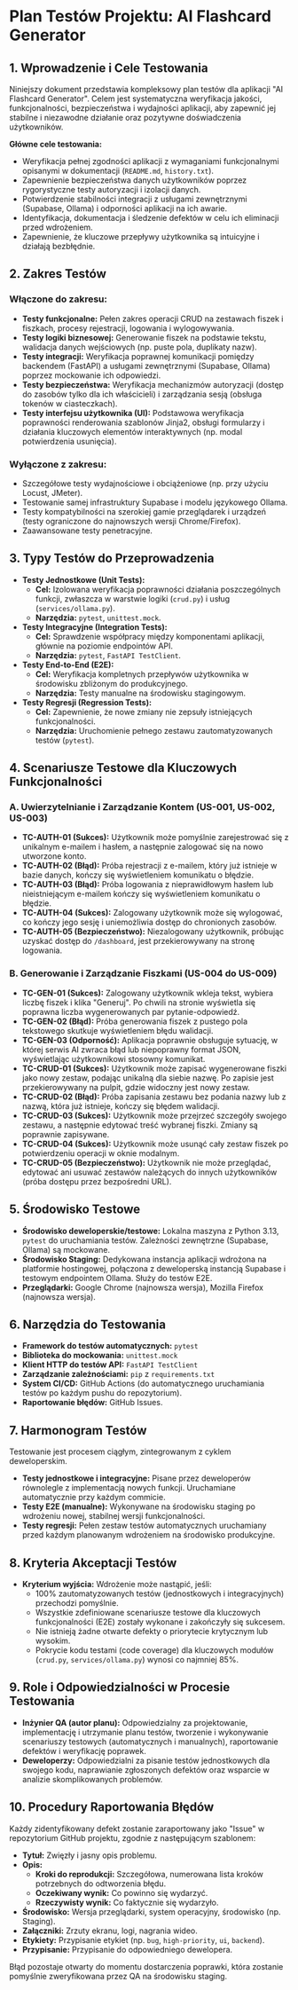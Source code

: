 # Plan Testów Projektu: AI Flashcard Generator

## 1. Wprowadzenie i Cele Testowania

Niniejszy dokument przedstawia kompleksowy plan testów dla aplikacji "AI Flashcard Generator". Celem jest systematyczna weryfikacja jakości, funkcjonalności, bezpieczeństwa i wydajności aplikacji, aby zapewnić jej stabilne i niezawodne działanie oraz pozytywne doświadczenia użytkowników.

**Główne cele testowania:**
*   Weryfikacja pełnej zgodności aplikacji z wymaganiami funkcjonalnymi opisanymi w dokumentacji (`README.md`, `history.txt`).
*   Zapewnienie bezpieczeństwa danych użytkowników poprzez rygorystyczne testy autoryzacji i izolacji danych.
*   Potwierdzenie stabilności integracji z usługami zewnętrznymi (Supabase, Ollama) i odporności aplikacji na ich awarie.
*   Identyfikacja, dokumentacja i śledzenie defektów w celu ich eliminacji przed wdrożeniem.
*   Zapewnienie, że kluczowe przepływy użytkownika są intuicyjne i działają bezbłędnie.

## 2. Zakres Testów

### Włączone do zakresu:
*   **Testy funkcjonalne:** Pełen zakres operacji CRUD na zestawach fiszek i fiszkach, procesy rejestracji, logowania i wylogowywania.
*   **Testy logiki biznesowej:** Generowanie fiszek na podstawie tekstu, walidacja danych wejściowych (np. puste pola, duplikaty nazw).
*   **Testy integracji:** Weryfikacja poprawnej komunikacji pomiędzy backendem (FastAPI) a usługami zewnętrznymi (Supabase, Ollama) poprzez mockowanie ich odpowiedzi.
*   **Testy bezpieczeństwa:** Weryfikacja mechanizmów autoryzacji (dostęp do zasobów tylko dla ich właścicieli) i zarządzania sesją (obsługa tokenów w ciasteczkach).
*   **Testy interfejsu użytkownika (UI):** Podstawowa weryfikacja poprawności renderowania szablonów Jinja2, obsługi formularzy i działania kluczowych elementów interaktywnych (np. modal potwierdzenia usunięcia).

### Wyłączone z zakresu:
*   Szczegółowe testy wydajnościowe i obciążeniowe (np. przy użyciu Locust, JMeter).
*   Testowanie samej infrastruktury Supabase i modelu językowego Ollama.
*   Testy kompatybilności na szerokiej gamie przeglądarek i urządzeń (testy ograniczone do najnowszych wersji Chrome/Firefox).
*   Zaawansowane testy penetracyjne.

## 3. Typy Testów do Przeprowadzenia

*   **Testy Jednostkowe (Unit Tests):**
    *   **Cel:** Izolowana weryfikacja poprawności działania poszczególnych funkcji, zwłaszcza w warstwie logiki (`crud.py`) i usług (`services/ollama.py`).
    *   **Narzędzia:** `pytest`, `unittest.mock`.
*   **Testy Integracyjne (Integration Tests):**
    *   **Cel:** Sprawdzenie współpracy między komponentami aplikacji, głównie na poziomie endpointów API.
    *   **Narzędzia:** `pytest`, `FastAPI TestClient`.
*   **Testy End-to-End (E2E):**
    *   **Cel:** Weryfikacja kompletnych przepływów użytkownika w środowisku zbliżonym do produkcyjnego.
    *   **Narzędzia:** Testy manualne na środowisku stagingowym.
*   **Testy Regresji (Regression Tests):**
    *   **Cel:** Zapewnienie, że nowe zmiany nie zepsuły istniejących funkcjonalności.
    *   **Narzędzia:** Uruchomienie pełnego zestawu zautomatyzowanych testów (`pytest`).

## 4. Scenariusze Testowe dla Kluczowych Funkcjonalności

### A. Uwierzytelnianie i Zarządzanie Kontem (US-001, US-002, US-003)
*   **TC-AUTH-01 (Sukces):** Użytkownik może pomyślnie zarejestrować się z unikalnym e-mailem i hasłem, a następnie zalogować się na nowo utworzone konto.
*   **TC-AUTH-02 (Błąd):** Próba rejestracji z e-mailem, który już istnieje w bazie danych, kończy się wyświetleniem komunikatu o błędzie.
*   **TC-AUTH-03 (Błąd):** Próba logowania z nieprawidłowym hasłem lub nieistniejącym e-mailem kończy się wyświetleniem komunikatu o błędzie.
*   **TC-AUTH-04 (Sukces):** Zalogowany użytkownik może się wylogować, co kończy jego sesję i uniemożliwia dostęp do chronionych zasobów.
*   **TC-AUTH-05 (Bezpieczeństwo):** Niezalogowany użytkownik, próbując uzyskać dostęp do `/dashboard`, jest przekierowywany na stronę logowania.

### B. Generowanie i Zarządzanie Fiszkami (US-004 do US-009)
*   **TC-GEN-01 (Sukces):** Zalogowany użytkownik wkleja tekst, wybiera liczbę fiszek i klika "Generuj". Po chwili na stronie wyświetla się poprawna liczba wygenerowanych par pytanie-odpowiedź.
*   **TC-GEN-02 (Błąd):** Próba generowania fiszek z pustego pola tekstowego skutkuje wyświetleniem błędu walidacji.
*   **TC-GEN-03 (Odporność):** Aplikacja poprawnie obsługuje sytuację, w której serwis AI zwraca błąd lub niepoprawny format JSON, wyświetlając użytkownikowi stosowny komunikat.
*   **TC-CRUD-01 (Sukces):** Użytkownik może zapisać wygenerowane fiszki jako nowy zestaw, podając unikalną dla siebie nazwę. Po zapisie jest przekierowywany na pulpit, gdzie widoczny jest nowy zestaw.
*   **TC-CRUD-02 (Błąd):** Próba zapisania zestawu bez podania nazwy lub z nazwą, która już istnieje, kończy się błędem walidacji.
*   **TC-CRUD-03 (Sukces):** Użytkownik może przejrzeć szczegóły swojego zestawu, a następnie edytować treść wybranej fiszki. Zmiany są poprawnie zapisywane.
*   **TC-CRUD-04 (Sukces):** Użytkownik może usunąć cały zestaw fiszek po potwierdzeniu operacji w oknie modalnym.
*   **TC-CRUD-05 (Bezpieczeństwo):** Użytkownik nie może przeglądać, edytować ani usuwać zestawów należących do innych użytkowników (próba dostępu przez bezpośredni URL).

## 5. Środowisko Testowe

*   **Środowisko deweloperskie/testowe:** Lokalna maszyna z Python 3.13, `pytest` do uruchamiania testów. Zależności zewnętrzne (Supabase, Ollama) są mockowane.
*   **Środowisko Staging:** Dedykowana instancja aplikacji wdrożona na platformie hostingowej, połączona z deweloperską instancją Supabase i testowym endpointem Ollama. Służy do testów E2E.
*   **Przeglądarki:** Google Chrome (najnowsza wersja), Mozilla Firefox (najnowsza wersja).

## 6. Narzędzia do Testowania

*   **Framework do testów automatycznych:** `pytest`
*   **Biblioteka do mockowania:** `unittest.mock`
*   **Klient HTTP do testów API:** `FastAPI TestClient`
*   **Zarządzanie zależnościami:** `pip` z `requirements.txt`
*   **System CI/CD:** GitHub Actions (do automatycznego uruchamiania testów po każdym pushu do repozytorium).
*   **Raportowanie błędów:** GitHub Issues.

## 7. Harmonogram Testów

Testowanie jest procesem ciągłym, zintegrowanym z cyklem deweloperskim.
*   **Testy jednostkowe i integracyjne:** Pisane przez deweloperów równolegle z implementacją nowych funkcji. Uruchamiane automatycznie przy każdym commicie.
*   **Testy E2E (manualne):** Wykonywane na środowisku staging po wdrożeniu nowej, stabilnej wersji funkcjonalności.
*   **Testy regresji:** Pełen zestaw testów automatycznych uruchamiany przed każdym planowanym wdrożeniem na środowisko produkcyjne.

## 8. Kryteria Akceptacji Testów

*   **Kryterium wyjścia:** Wdrożenie może nastąpić, jeśli:
    *   100% zautomatyzowanych testów (jednostkowych i integracyjnych) przechodzi pomyślnie.
    *   Wszystkie zdefiniowane scenariusze testowe dla kluczowych funkcjonalności (E2E) zostały wykonane i zakończyły się sukcesem.
    *   Nie istnieją żadne otwarte defekty o priorytecie krytycznym lub wysokim.
    *   Pokrycie kodu testami (code coverage) dla kluczowych modułów (`crud.py`, `services/ollama.py`) wynosi co najmniej 85%.

## 9. Role i Odpowiedzialności w Procesie Testowania

*   **Inżynier QA (autor planu):** Odpowiedzialny za projektowanie, implementację i utrzymanie planu testów, tworzenie i wykonywanie scenariuszy testowych (automatycznych i manualnych), raportowanie defektów i weryfikację poprawek.
*   **Deweloperzy:** Odpowiedzialni za pisanie testów jednostkowych dla swojego kodu, naprawianie zgłoszonych defektów oraz wsparcie w analizie skomplikowanych problemów.

## 10. Procedury Raportowania Błędów

Każdy zidentyfikowany defekt zostanie zaraportowany jako "Issue" w repozytorium GitHub projektu, zgodnie z następującym szablonem:

*   **Tytuł:** Zwięzły i jasny opis problemu.
*   **Opis:**
    *   **Kroki do reprodukcji:** Szczegółowa, numerowana lista kroków potrzebnych do odtworzenia błędu.
    *   **Oczekiwany wynik:** Co powinno się wydarzyć.
    *   **Rzeczywisty wynik:** Co faktycznie się wydarzyło.
*   **Środowisko:** Wersja przeglądarki, system operacyjny, środowisko (np. Staging).
*   **Załączniki:** Zrzuty ekranu, logi, nagrania wideo.
*   **Etykiety:** Przypisanie etykiet (np. `bug`, `high-priority`, `ui`, `backend`).
*   **Przypisanie:** Przypisanie do odpowiedniego dewelopera.

Błąd pozostaje otwarty do momentu dostarczenia poprawki, która zostanie pomyślnie zweryfikowana przez QA na środowisku staging.